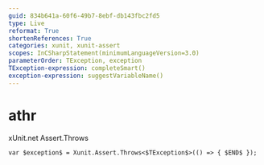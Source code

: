 ```yaml
---
guid: 834b641a-60f6-49b7-8ebf-db143fbc2fd5
type: Live
reformat: True
shortenReferences: True
categories: xunit, xunit-assert
scopes: InCSharpStatement(minimumLanguageVersion=3.0)
parameterOrder: TException, exception
TException-expression: completeSmart()
exception-expression: suggestVariableName()
---
```


# athr

xUnit.net Assert.Throws

```
var $exception$ = Xunit.Assert.Throws<$TException$>(() => { $END$ });
```
